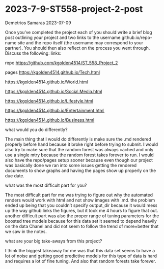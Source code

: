 2023-7-9-ST558-project-2-post
================
Demetrios Samaras
2023-07-09

Once you’ve completed the project each of you should write a brief blog
post outlining your project and two links to the
username.github.io/repo-name site and the repo itself (the username may
correspond to your partner). You should then also reflect on the process
you went through. Discuss the following: links:

repo <https://github.com/kgolden4514/ST_558_Project_2>

pages <https://kgolden4514.github.io/Tech.html>

<https://kgolden4514.github.io/World.html>

<https://kgolden4514.github.io/Social.Media.html>

<https://kgolden4514.github.io/Lifestyle.html>

<https://kgolden4514.github.io/Entertainment.html>

<https://kgolden4514.github.io/Business.html>

what would you do differently?

The main thing that I would do differently is make sure the .md rendered
properly before hand because it broke right before trying to submit. I
would also try to make sure that the random forest was always cached and
only use a single mtry because the random forest takes forever to run. I
would also have the repo/pages setup sooner because even though our
project was basically done we ran into some issues getting the rendered
documents to show graphs and having the pages show up properly on the
due date.

what was the most difficult part for you?

The most difficult part for me was trying to figure out why the
automated renders would work with html and not show images with .md. the
problem ended up being that you couldn’t specify output_dir because it
would mess up the way github links the figures, but it took me 4 hours
to figure that out. another difficult part was also the proper range of
tuning parameters for the boosted tree models because for this data set
it seemed to depend heavily on the data Chanel and did not seem to
follow the trend of more=better that we saw in the notes.

what are your big take-aways from this project?

I think the biggest takeaway for me was that this data set seems to have
a lot of noise and getting good predictive models for this type of data
is hard and requires a lot of fine tuning. And also that random forests
take forever.

